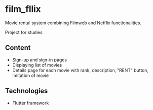 # film_fllix

Movie rental system combining Flimweb and Netflix functionalities.

Project for studies

## Content
- Sign-up and sign-in pages
- Displaying list of movies
- Details page for each movie with rank, description, "RENT" button, imitation of movie
 
 ## Technologies
  - Flutter framework

